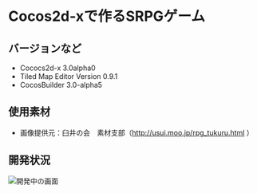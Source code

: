 # Cocos2d-xで作るSRPGゲーム

## バージョンなど
- Cococs2d-x 3.0alpha0
- Tiled Map Editor Version 0.9.1
- CocosBuilder 3.0-alpha5

## 使用素材
- 画像提供元：臼井の会　素材支部（http://usui.moo.jp/rpg_tukuru.html ）


## 開発状況

![開発中の画面](https://raw.github.com/kyokomi/Cocos2dxSRPGQuest/master/work/20131020_17-50-54.png)



